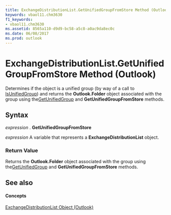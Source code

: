 ```yaml
---
title: ExchangeDistributionList.GetUnifiedGroupFromStore Method (Outlook)
keywords: vbaol11.chm3630
f1_keywords:
- vbaol11.chm3630
ms.assetid: 8565a110-d9d9-bc58-a5c8-a0ac9da8ec0c
ms.date: 06/08/2017
ms.prod: outlook
---
```



# ExchangeDistributionList.GetUnifiedGroupFromStore Method (Outlook)

Determines if the object is a unified group (by way of a call to [IsUnifiedGroup](Outlook.exchangedistributionlist.isunifiedgroup.md)) and returns the  **Outlook.Folder** object associated with the group using the[GetUnifiedGroup](Outlook.exchangedistributionlist.getunifiedgroup.md) and **GetUnifiedGroupFromStore** methods.


## Syntax

 _expression_ . **GetUnifiedGroupFromStore**

 _expression_ A variable that represents a **ExchangeDistributionList** object.


### Return Value

Returns the  **Outlook.Folder** object associated with the group using the[GetUnifiedGroup](Outlook.exchangedistributionlist.getunifiedgroup.md) and **GetUnifiedGroupFromStore** methods.


## See also


#### Concepts


[ExchangeDistributionList Object (Outlook)](exchangedistributionlist-object-outlook.md)

